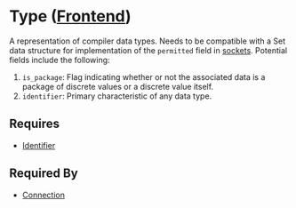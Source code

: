 # Type ([Frontend](../../frontend.md))

A representation of compiler data types. Needs to be compatible with a Set data structure for implementation of the `permitted` field in [sockets](./socket.md). Potential fields include the following:

1. `is_package`: Flag indicating whether or not the associated data is a package of discrete values or a discrete value itself.
2. `identifier`: Primary characteristic of any data type.

## Requires

- [Identifier](./identifier.md)

## Required By

- [Connection](./connection.md)
